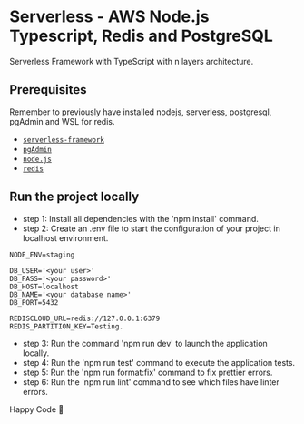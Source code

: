 # Serverless - AWS Node.js Typescript, Redis and PostgreSQL

Serverless Framework with TypeScript with n layers architecture.

## Prerequisites

Remember to previously have installed nodejs, serverless, postgresql, pgAdmin and WSL for redis.

- [`serverless-framework`](https://github.com/serverless/serverless)
- [`pgAdmin`](https://www.pgadmin.org/)
- [`node.js`](https://nodejs.org)
- [`redis`](https://redis.io/docs/getting-started/installation/install-redis-on-windows/)

## Run the project locally

- step 1: Install all dependencies with the 'npm install' command.
- step 2: Create an .env file to start the configuration of your project in localhost environment.

```
NODE_ENV=staging

DB_USER='<your user>'
DB_PASS='<your password>'
DB_HOST=localhost
DB_NAME='<your database name>'
DB_PORT=5432

REDISCLOUD_URL=redis://127.0.0.1:6379
REDIS_PARTITION_KEY=Testing.

```

- step 3: Run the command 'npm run dev' to launch the application locally.
- step 4: Run the 'npm run test' command to execute the application tests.
- step 5: Run the 'npm run format:fix' command to fix prettier errors.
- step 6: Run the 'npm run lint' command to see which files have linter errors.

Happy Code 🎸
